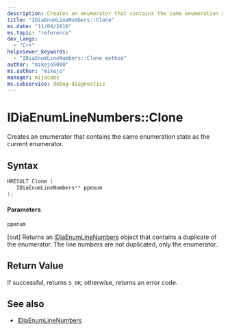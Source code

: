 ```yaml
---
description: Creates an enumerator that contains the same enumeration state as the current line number enumerator.
title: "IDiaEnumLineNumbers::Clone"
ms.date: "11/04/2016"
ms.topic: "reference"
dev_langs:
  - "C++"
helpviewer_keywords:
  - "IDiaEnumLineNumbers::Clone method"
author: "mikejo5000"
ms.author: "mikejo"
manager: mijacobs
ms.subservice: debug-diagnostics
---
```


# IDiaEnumLineNumbers::Clone

Creates an enumerator that contains the same enumeration state as the current enumerator.

## Syntax

```c++
HRESULT Clone ( 
   IDiaEnumLineNumbers** ppenum
);
```

#### Parameters

 `ppenum`

[out] Returns an [IDiaEnumLineNumbers](../../debugger/debug-interface-access/idiaenumlinenumbers.md) object that contains a duplicate of the enumerator. The line numbers are not duplicated, only the enumerator..

## Return Value

If successful, returns `S_OK`; otherwise, returns an error code.

## See also

- [IDiaEnumLineNumbers](../../debugger/debug-interface-access/idiaenumlinenumbers.md)
